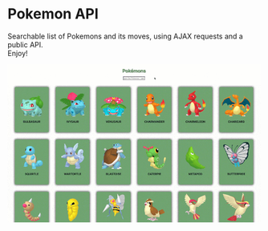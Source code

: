 # Pokemon API
Searchable list of Pokemons and its moves, using AJAX requests and a public API. \
Enjoy!

![screenshot](sample.gif)
